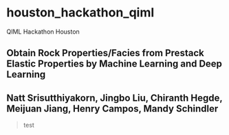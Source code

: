 # houston_hackathon_qiml
QIML Hackathon Houston
## Obtain Rock Properties/Facies from Prestack Elastic Properties by Machine Learning and Deep Learning 
## Natt Srisutthiyakorn, Jingbo Liu, Chiranth Hegde, Meijuan Jiang, Henry Campos, Mandy Schindler
> test
